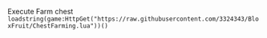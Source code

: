 Execute Farm chest
`loadstring(game:HttpGet("https://raw.githubusercontent.com/3324343/BloxFruit/ChestFarming.lua"))()`
